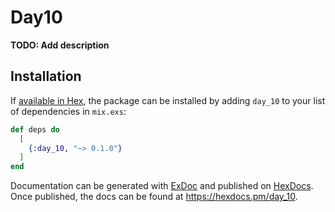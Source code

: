 # Day10

**TODO: Add description**

## Installation

If [available in Hex](https://hex.pm/docs/publish), the package can be installed
by adding `day_10` to your list of dependencies in `mix.exs`:

```elixir
def deps do
  [
    {:day_10, "~> 0.1.0"}
  ]
end
```

Documentation can be generated with [ExDoc](https://github.com/elixir-lang/ex_doc)
and published on [HexDocs](https://hexdocs.pm). Once published, the docs can
be found at <https://hexdocs.pm/day_10>.

